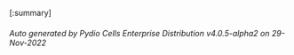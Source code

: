






[:summary]

###### Auto generated by Pydio Cells Enterprise Distribution v4.0.5-alpha2 on 29-Nov-2022
